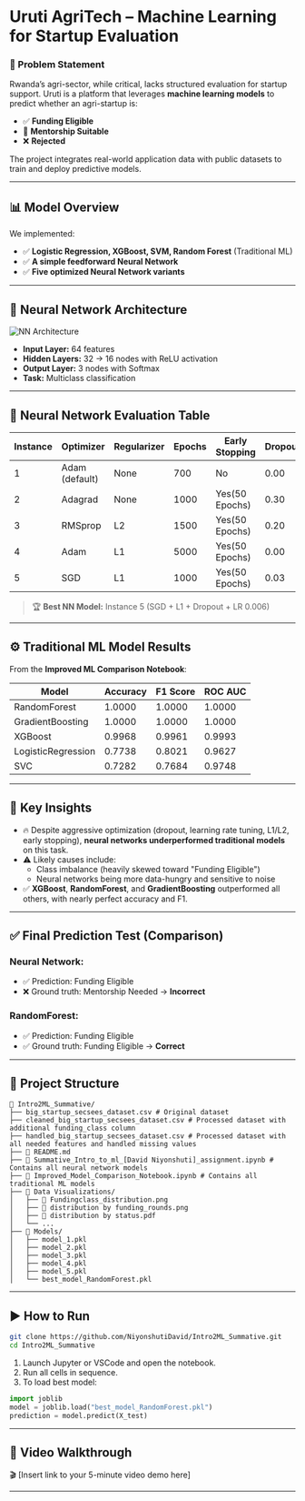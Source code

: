 
# Uruti AgriTech – Machine Learning for Startup Evaluation

### 🔬 Problem Statement

Rwanda’s agri-sector, while critical, lacks structured evaluation for startup support. Uruti is a platform that leverages **machine learning models** to predict whether an agri-startup is:

- ✅ **Funding Eligible**
- 🤝 **Mentorship Suitable**
- ❌ **Rejected**

The project integrates real-world application data with public datasets to train and deploy predictive models.

---

## 📊 Model Overview

We implemented:

- ✅ **Logistic Regression, XGBoost, SVM, Random Forest** (Traditional ML)
- ✅ **A simple feedforward Neural Network**
- ✅ **Five optimized Neural Network variants**

---

## 🧠 Neural Network Architecture

![NN Architecture](0d9b515e-ae52-4f39-8a45-5219c0e5b9be.png)

- **Input Layer:** 64 features
- **Hidden Layers:** 32 → 16 nodes with ReLU activation
- **Output Layer:** 3 nodes with Softmax
- **Task:** Multiclass classification

---

## 🧪 Neural Network Evaluation Table

| Instance | Optimizer | Regularizer | Epochs | Early Stopping | Dropout | Learning Rate | Accuracy | F1 Score | Recall | Precision |
|----------|-----------|-------------|--------|----------------|---------|----------------|----------|----------|--------|-----------|
| 1        | Adam (default) | None        | 700    | No             | 0.00    | Default        | 0.4920   | 0.5016   | 0.4920 | 0.5125    |
| 2        | Adagrad   | None        | 1000   | Yes(50 Epochs)             | 0.30    | 0.001          | 0.3973   | 0.4335   | 0.3973 | 0.5222    |
| 3        | RMSprop   | L2          | 1500   | Yes(50 Epochs)            | 0.20    | 0.005          | 0.3187   | 0.2985   | 0.3187 | 0.5508    |
| 4        | Adam      | L1          | 5000   | Yes(50 Epochs)            | 0.00    | 0.0001         | 0.5093   | 0.5141   | 0.5093 | 0.5473    |
| 5        | SGD       | L1          | 1000   | Yes(50 Epochs)            | 0.03    | 0.006          | 0.4880   | 0.5180   | 0.4880 | 0.5802    |

> 🏆 **Best NN Model:** Instance 5 (SGD + L1 + Dropout + LR 0.006)

---

## ⚙️ Traditional ML Model Results

From the **Improved ML Comparison Notebook**:

| Model              | Accuracy | F1 Score | ROC AUC |
|--------------------|----------|----------|---------|
| RandomForest       | 1.0000   | 1.0000   | 1.0000  |
| GradientBoosting   | 1.0000   | 1.0000   | 1.0000  |
| XGBoost            | 0.9968   | 0.9961   | 0.9993  |
| LogisticRegression | 0.7738   | 0.8021   | 0.9627  |
| SVC                | 0.7282   | 0.7684   | 0.9748  |

---

## 📌 Key Insights

- 🔥 Despite aggressive optimization (dropout, learning rate tuning, L1/L2, early stopping), **neural networks underperformed traditional models** on this task.
- ⚠️ Likely causes include:
  - Class imbalance (heavily skewed toward "Funding Eligible")
  - Neural networks being more data-hungry and sensitive to noise
- ✅ **XGBoost**, **RandomForest**, and **GradientBoosting** outperformed all others, with nearly perfect accuracy and F1.

---

## ✅ Final Prediction Test (Comparison)

### Neural Network:
- ✅ Prediction: Funding Eligible  
- ❌ Ground truth: Mentorship Needed → **Incorrect**

### RandomForest:
- ✅ Prediction: Funding Eligible  
- ✅ Ground truth: Funding Eligible → **Correct**

---

## 🧱 Project Structure

```
📁 Intro2ML_Summative/
├── big_startup_secsees_dataset.csv # Original dataset
├── cleaned_big_startup_secsees_dataset.csv # Processed dataset with additional funding_class column
├── handled_big_startup_secsees_dataset.csv # Processed dataset with all needed features and handled missing values
├── 📄 README.md
├── 📓 Summative_Intro_to_ml_[David Niyonshuti]_assignment.ipynb # Contains all neural network models
├── 📓 Improved_Model_Comparison_Notebook.ipynb # Contains all traditional ML models
├── 📁 Data Visualizations/
│   ├── 📄 Fundingclass_distribution.png
│   ├── 📄 distribution by funding_rounds.png
│   ├── 📄 distribution by status.pdf
│   └── ...
├── 📁 Models/
│   ├── model_1.pkl
│   ├── model_2.pkl
│   ├── model_3.pkl
│   ├── model_4.pkl
│   ├── model_5.pkl
│   └── best_model_RandomForest.pkl
```

---

## ▶️ How to Run

```bash
git clone https://github.com/NiyonshutiDavid/Intro2ML_Summative.git
cd Intro2ML_Summative
```

1. Launch Jupyter or VSCode and open the notebook.
2. Run all cells in sequence.
3. To load best model:
```python
import joblib
model = joblib.load("best_model_RandomForest.pkl")
prediction = model.predict(X_test)
```

---

## 🎥 Video Walkthrough

🎬 [Insert link to your 5-minute video demo here]

---
